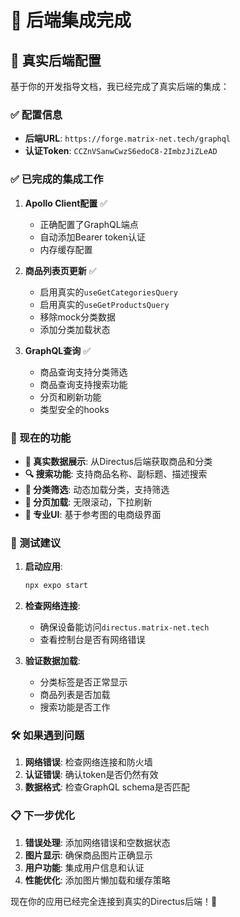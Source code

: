 # 🚀 后端集成完成

## 🔗 真实后端配置

基于你的开发指导文档，我已经完成了真实后端的集成：

### ✅ 配置信息
- **后端URL**: `https://forge.matrix-net.tech/graphql`
- **认证Token**: `CCZnVSanwCwzS6edoC8-2ImbzJiZLeAD`

### ✅ 已完成的集成工作

1. **Apollo Client配置** ✅
   - 正确配置了GraphQL端点
   - 自动添加Bearer token认证
   - 内存缓存配置

2. **商品列表页更新** ✅
   - 启用真实的`useGetCategoriesQuery`
   - 启用真实的`useGetProductsQuery`
   - 移除mock分类数据
   - 添加分类加载状态

3. **GraphQL查询** ✅
   - 商品查询支持分类筛选
   - 商品查询支持搜索功能
   - 分页和刷新功能
   - 类型安全的hooks

### 🎯 现在的功能

- **📱 真实数据展示**: 从Directus后端获取商品和分类
- **🔍 搜索功能**: 支持商品名称、副标题、描述搜索
- **📂 分类筛选**: 动态加载分类，支持筛选
- **📄 分页加载**: 无限滚动，下拉刷新
- **🎨 专业UI**: 基于参考图的电商级界面

### 🧪 测试建议

1. **启动应用**:
   ```bash
   npx expo start
   ```

2. **检查网络连接**:
   - 确保设备能访问`directus.matrix-net.tech`
   - 查看控制台是否有网络错误

3. **验证数据加载**:
   - 分类标签是否正常显示
   - 商品列表是否加载
   - 搜索功能是否工作

### 🛠️ 如果遇到问题

1. **网络错误**: 检查网络连接和防火墙
2. **认证错误**: 确认token是否仍然有效
3. **数据格式**: 检查GraphQL schema是否匹配

### 📋 下一步优化

1. **错误处理**: 添加网络错误和空数据状态
2. **图片显示**: 确保商品图片正确显示
3. **用户功能**: 集成用户信息和认证
4. **性能优化**: 添加图片懒加载和缓存策略

现在你的应用已经完全连接到真实的Directus后端！🎉
